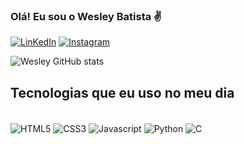### Olá! Eu sou o Wesley Batista ✌️
[![LinKedIn](https://img.shields.io/badge/LinkedIn-0077B5?style=for-the-badge&logo=linkedin&logoColor=white)](https://www.linkedin.com/in/wesley-batista-27331621b/)
[![Instagram](https://img.shields.io/badge/Instagram-E4405F?style=for-the-badge&logo=instagram&logoColor=white)](https://www.instagram.com/wesley_batista701/?next=%2F)

![Wesley GitHub stats](https://github-readme-stats.vercel.app/api?username=wesleybatistaluz&show_icons=true&theme=dark)

## Tecnologias que eu uso no meu dia

<div style="display: inline_block"><br/>
<img align="center" alt="HTML5" src="https://img.shields.io/badge/HTML5-E34F26?style=for-the-badge&logo=html5&logoColor=white"/>
<img align="center" alt="CSS3" src="https://img.shields.io/badge/CSS3-1572B6?style=for-the-badge&logo=css3&logoColor=white"/>
<img align="center" alt="Javascript" src="https://img.shields.io/badge/JavaScript-323330?style=for-the-badge&logo=javascript&logoColor=F7DF1E"/>
<img align="center" alt="Python" src="https://img.shields.io/badge/Python-14354C?style=for-the-badge&logo=python&logoColor=white"/>
<img align="center" alt="C" src="https://img.shields.io/badge/C-00599C?style=for-the-badge&logo=c&logoColor=white"/>
</div>

